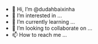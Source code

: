 - 👋 Hi, I’m @dudahbaixinha
- 👀 I’m interested in ...
- 🌱 I’m currently learning ...
- 💞️ I’m looking to collaborate on ...
- 📫 How to reach me ...

<!---
dudahbaixinha/dudahbaixinha is a ✨ special ✨ repository because its `README.md` (this file) appears on your GitHub profile.
You can click the Preview link to take a look at your changes.
--->

